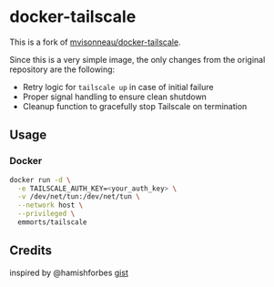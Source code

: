 # docker-tailscale

This is a fork of [mvisonneau/docker-tailscale](https://github.com/mvisonneau/docker-tailscale). 

Since this is a very simple image, the only changes from the original repository are the following:
- Retry logic for `tailscale up` in case of initial failure
- Proper signal handling to ensure clean shutdown
- Cleanup function to gracefully stop Tailscale on termination

## Usage

### Docker

```bash
docker run -d \
  -e TAILSCALE_AUTH_KEY=<your_auth_key> \
  -v /dev/net/tun:/dev/net/tun \
  --network host \
  --privileged \
  emmorts/tailscale
```


## Credits

inspired by @hamishforbes [gist](https://gist.github.com/hamishforbes/2ac7ae9d7ea47cad4e3a813c9b45c10f)
